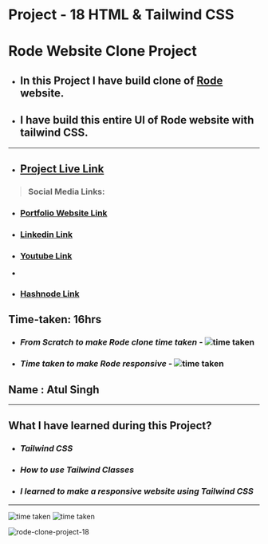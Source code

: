 # Project - 18 HTML & Tailwind CSS

# Rode Website Clone Project

- ## In this Project I have build clone of [Rode](https://ineuron-rode-clone-project-18.netlify.app/) website.

- ## I have build this entire UI of Rode website with tailwind CSS.

---

- ## [Project Live Link](https://ineuron-rode-clone-project-18.netlify.app/)

> ### Social Media Links:

- ### [Portfolio Website Link](https://www.findcoder.io/u/atulsinghatul)

- ### [Linkedin Link](https://www.linkedin.com/in/atul-singh-082529249/)

- ### [Youtube Link](https://www.youtube.com/channel/UCBNc9Vs9mAFxnAKjzWRqDFQ)
- 
- ### [Hashnode Link](https://atulsinghatul.hashnode.dev/)

## Time-taken: 16hrs

- ### _From Scratch to make Rode clone time taken_ - ![time taken](https://img.shields.io/badge/6-hrs-yellowgreen)

- ### _Time taken to make Rode responsive_ - ![time taken](https://img.shields.io/badge/10-hrs-orange)

## Name : Atul Singh

---

## What I have learned during this Project?

- ### _Tailwind CSS_

- ### _How to use Tailwind Classes_

- ### _I learned to make a responsive website using Tailwind CSS_

---

![time taken](https://img.shields.io/badge/Project-18-green) ![time taken](https://img.shields.io/badge/Rode%20Clone-HTML%20%26%20Tailwind%20CSS-orange)

![rode-clone-project-18](https://user-images.githubusercontent.com/112545072/210029609-40d84530-17a3-4ebd-af4d-49e95e1efe88.png)

